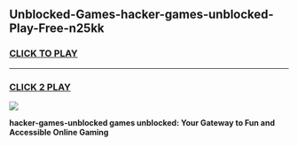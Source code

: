 
## Unblocked-Games-hacker-games-unblocked-Play-Free-n25kk
<h3>
<a href="https://premium76.site?title=hacker-games-unblocked&ref=09A">CLICK TO PLAY</a></h3>
<hr>

<h3>
<a href="https://premium76.site?title=hacker-games-unblocked&ref=09A">CLICK 2 PLAY</a>
  
</h3>

<a href="https://premium76.site?title=hacker-games-unblocked&ref=09A"><img src="https://clearcache.store/games.png"></a>


**hacker-games-unblocked games unblocked: Your Gateway to Fun and Accessible Online Gaming**
